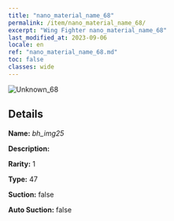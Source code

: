 ```yaml
---
title: "nano_material_name_68"
permalink: /item/nano_material_name_68/
excerpt: "Wing Fighter nano_material_name_68"
last_modified_at: 2023-09-06
locale: en
ref: "nano_material_name_68.md"
toc: false
classes: wide
---
```



 ![Unknown_68](/images/item/bh_img25_p.png)



## Details

 **Name:** *bh_img25* 

 **Description:** 

 **Rarity:** 1 

 **Type:** 47 

 **Suction:** false 

 **Auto Suction:** false 


